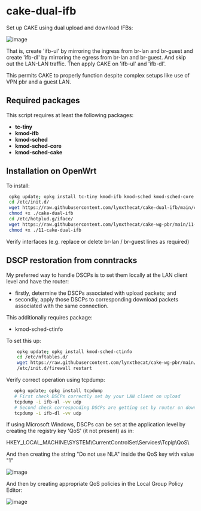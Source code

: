 # cake-dual-ifb
Set up CAKE using dual upload and download IFBs:

![image](https://user-images.githubusercontent.com/10721999/186377537-70b37cdf-1d41-419c-9e97-6facfef3e52e.png)

That is, create 'ifb-ul' by mirroring the ingress from br-lan and br-guest and create 'ifb-dl' by mirroring the egress from br-lan and br-guest. And skip out the LAN-LAN traffic. Then apply CAKE on 'ifb-ul' and 'ifb-dl'. 

This permits CAKE to properly function despite complex setups like use of VPN pbr and a guest LAN.

## Required packages

This script requires at least the following packages:

- **tc-tiny**
- **kmod-ifb**
- **kmod-sched**
- **kmod-sched-core**
- **kmod-sched-cake**

## Installation on OpenWrt

To install:

  ```bash
   opkg update; opkg install tc-tiny kmod-ifb kmod-sched kmod-sched-core kmod-sched-cake
   cd /etc/init.d/
   wget https://raw.githubusercontent.com/lynxthecat/cake-dual-ifb/main/cake-dual-ifb
   chmod +x ./cake-dual-ifb
   cd /etc/hotplud.g/iface/
   wget https://raw.githubusercontent.com/lynxthecat/cake-wg-pbr/main/11-cake-dual-ifb
   chmod +x ./11-cake-dual-ifb
   ```
   
   Verify interfaces (e.g. replace or delete br-lan / br-guest lines as required)
   
 ## DSCP restoration from conntracks
 
 My preferred way to handle DSCPs is to set them locally at the LAN client level and have the router:
 
- firstly, determine the DSCPs associated with upload packets; and
- secondly, apply those DSCPs to corresponding download packets associated with the same connection.
 
 This additionally requires package:

- kmod-sched-ctinfo

 To set this up:
 
  ```bash
      opkg update; opkg install kmod-sched-ctinfo
      cd /etc/nftables.d/
      wget https://raw.githubusercontent.com/lynxthecat/cake-wg-pbr/main/cake-dual-ifb.nft
      /etc/init.d/firewall restart
   ```
 
 Verify correct operation using tcpdump:
 
   ```bash
      opkg update; opkg install tcpdump
      # First check DSCPs correctly set by your LAN client on upload
      tcpdump -i ifb-ul -vv udp
      # Second check corresponding DSCPs are getting set by router on download
      tcpdump -i ifb-dl -vv udp
   ``` 
   
If using Microsoft Windows, DSCPs can be set at the application level by creating the registry key 'QoS' (it not present) as in:

HKEY_LOCAL_MACHINE\SYSTEM\CurrentControlSet\Services\Tcpip\QoS\

And then creating the string "Do not use NLA" inside the QoS key with value "1"

![image](https://user-images.githubusercontent.com/10721999/187535155-d4fd286b-9f20-40ce-8ff9-98ed36591721.png)

And then by creating appropriate QoS policies in the Local Group Policy Editor:

![image](https://user-images.githubusercontent.com/10721999/187462933-78ebdee9-8121-4cad-8547-25b1a397572f.png)
